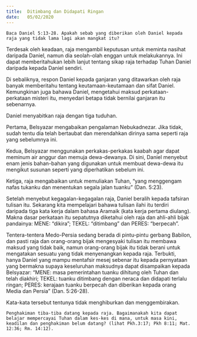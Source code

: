 ```yaml
---
title:  Ditimbang dan Didapati Ringan
date:   05/02/2020
---
```


`Baca Daniel 5:13-28. Apakah sebab yang diberikan oleh Daniel kepada raja yang tidak lama lagi akan mangkat itu?`

Terdesak oleh keadaan, raja mengambil keputusan untuk meminta nasihat daripada Daniel, namun dia seolah-olah enggan untuk melakukannya. Ini dapat memberitahukan lebih lanjut tentang sikap raja terhadap Tuhan Daniel daripada kepada Daniel sendiri.

Di sebaliknya, respon Daniel kepada ganjaran yang ditawarkan oleh raja banyak memberitahu tentang keutamaan-keutamaan dan sifat Daniel. Kemungkinan juga bahawa Daniel, mengetahui maksud perkataan-perkataan misteri itu, menyedari betapa tidak bernilai ganjaran itu sebenarnya.

Daniel menyabitkan raja dengan tiga tuduhan.

Pertama, Belsyazar mengabaikan pengalaman Nebukadnezar. Jika tidak, sudah tentu dia telah bertaubat dan merendahkan dirinya sama seperti raja yang sebelumnya ini.

Kedua, Belsyazar menggunakan perkakas-perkakas kaabah agar dapat meminum air anggur dan memuja dewa-dewanya. Di sini, Daniel menyebut enam jenis bahan-bahan yang digunakan untuk membuat dewa-dewa itu mengikut susunan seperti yang diperhatikan sebelum ini.

Ketiga, raja mengabaikan untuk memuliakan Tuhan, “yang menggengam nafas tukanku dan menentukan segala jalan tuanku” (Dan. 5:23).

Setelah menyebut kegagalan-kegagalan raja, Daniel beralih kepada tafsiran tulisan itu. Sekarang kita mempelajari bahawa tulisan ilahi itu terdiri daripada tiga kata kerja dalam bahasa Aramaik (kata kerja pertama diulang). Makna dasar perkataan itu sepatutnya diketahui oleh raja dan ahli-ahli bijak pandainya: MENE: “dikira”; TEKEL: “ditimbang” dan PERES: “berpecah”.

Tentera-tentera Medo-Persia sedang berada di pintu-pintu gerbang Babilon, dan pasti raja dan orang-orang bijak mengesyaki tulisan itu membawa maksud yang tidak baik, namun orang-orang bijak itu tidak berani untuk mengatakan sesuatu yang tidak menyenangkan kepada raja. Terbukti, hanya Daniel yang mampu mentafsir mesej sebenar itu kepada pernyataan yang bermakna supaya keseluruhan maksudnya dapat disampaikan kepada Belsyazar: “MENE: masa pemerintahan tuanku dihitung oleh Tuhan dan telah diakhiri; TEKEL: tuanku ditimbang dengan neraca dan didapati terlalu ringan; PERES: kerajaan tuanku berpecah dan diberikan kepada orang Media dan Persia” (Dan. 5:26-28).

Kata-kata tersebut tentunya tidak menghiburkan dan menggembirakan.

`Penghakiman tiba-tiba datang kepada raja. Bagaimanakah kita dapat belajar mempercayai Tuhan dalam kes-kes di mana, untuk masa kini, keadilan dan penghakiman belum datang? (lihat Pkh.3:17; Pkh 8:11; Mat. 12:36; Rm. 14:12).`
